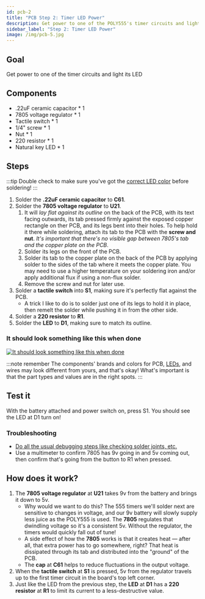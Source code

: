 ```yaml
---
id: pcb-2
title: "PCB Step 2: Timer LED Power"
description: Get power to one of the POLY555's timer circuits and light its LED.
sidebar_label: "Step 2: Timer LED Power"
image: /img/pcb-5.jpg
---
```


## Goal

Get power to one of the timer circuits and light its LED

## Components

- .22uF ceramic capacitor \* 1
- 7805 voltage regulator \* 1
- Tactile switch \* 1
- 1/4" screw \* 1
- Nut \* 1
- 220 resistor \* 1
- Natural key LED \* 1

## Steps

:::tip
Double check to make sure you've got the [correct LED color](pcb-0.md#leds) before soldering!
:::

1. Solder the **.22uF ceramic capacitor** to **C61**.
2. Solder the **7805 voltage regulator** to **U21**. <!--TODO: pictures for these would be great! -->
   1. It will _lay flat against its outline_ on the back of the PCB, with its text facing outwards, its tab pressed firmly against the exposed copper rectangle on ther PCB, and its legs bent into their holes. To help hold it there while soldering, attach its tab to the PCB with the **screw and nut**. _It's important that there's no visible gap between 7805's tab and the copper plate on the PCB_.
   2. Solder its legs on the front of the PCB.
   3. Solder its tab to the copper plate on the back of the PCB by applying solder to the sides of the tab where it meets the copper plate. You may need to use a higher temperature on your soldering iron and/or apply additional flux if using a non-flux solder.
   4. Remove the screw and nut for later use.
3. Solder a **tactile switch** into **S1**, making sure it's perfectly flat against the PCB.
   - A trick I like to do is to solder just one of its legs to hold it in place, then remelt the solder while pushing it in from the other side.
4. Solder a **220 resistor** to **R1**.
5. Solder the **LED** to **D1**, making sure to match its outline.

### It should look something like this when done

[![It should look something like this when done](/img/pcb-2.jpg)](/img/pcb-2.jpg)

:::note remember
The components' brands and colors for PCB, [LEDs](pcb-0.md#leds), and wires may look different from yours, and that's okay! What's important is that the part types and values are in the right spots.
:::

## Test it

With the battery attached and power switch on, press S1. You should see the LED at D1 turn on!

### Troubleshooting

- [Do all the usual debugging steps like checking solder joints, etc.](debugging.md)
- Use a multimeter to confirm 7805 has 9v going in and 5v coming out, then confirm that's going from the button to R1 when pressed.

## How does it work?

1. The **7805 voltage regulator** at **U21** takes 9v from the battery and brings it down to 5v.
   - Why would we want to do this? The 555 timers we'll solder next are sensitive to changes in voltage, and our 9v battery will slowly supply less juice as the POLY555 is used. The **7805** regulates that dwindling voltage so it's a consistent 5v. Without the regulator, the timers would quickly fall out of tune!
   - A side effect of how the **7805** works is that it creates heat &mdash; after all, that extra power has to go somewhere, right? That heat is dissipated through its tab and distributed into the "ground" of the PCB.
   - The **cap** at **C61** helps to reduce fluctuations in the output voltage.
2. When the **tactile switch** at **S1** is pressed, 5v from the regulator travels up to the first timer circuit in the board's top left corner.
3. Just like the LED from the previous step, the **LED** at **D1** has a **220 resistor** at **R1** to limit its current to a less-destructive value.
